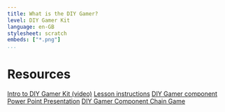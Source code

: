 ```yaml
---
title: What is the DIY Gamer?
level: DIY Gamer Kit
language: en-GB
stylesheet: scratch
embeds: ["*.png"]
...
```


# Resources

[Intro to DIY Gamer Kit (video)](https://www.youtube.com/watch?v=VhS-M1i5H4g&feature=youtu.be)
[Lesson instructions](http://www.techwillsaveus.com/az/wp-content/uploads/2014/09/CCLesson1_DIY_Gamer_lessonplan3.pdf)
[DIY Gamer component Power Point Presentation](https://www.techwillsaveus.com/az/wp-content/uploads/2014/06/Gamer_card_game_presentation.pdf)
[DIY Gamer Component Chain Game](https://www.techwillsaveus.com/az/wp-content/uploads/2014/06/Gamer_card_game_large.pdf)